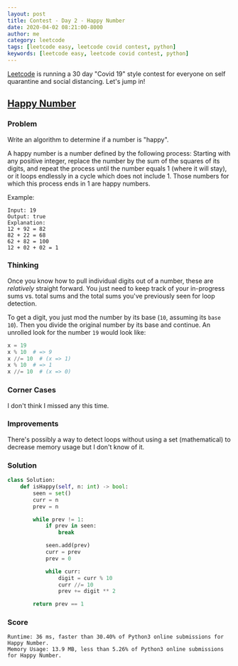 ```yaml
---
layout: post
title: Contest - Day 2 - Happy Number
date: 2020-04-02 08:21:00-8000
author: me
category: leetcode
tags: [leetcode easy, leetcode covid contest, python]
keywords: [leetcode easy, leetcode covid contest, python]
---
```


[Leetcode](https://leetcode.com/) is running a 30 day "Covid 19" style contest for everyone on self quarantine and social distancing. Let's jump in!

## [Happy Number](https://leetcode.com/problems/happy-number/)

### Problem

Write an algorithm to determine if a number is "happy".

A happy number is a number defined by the following process: Starting with any positive integer, replace the number by the sum of the squares of its digits, and repeat the process until the number equals 1 (where it will stay), or it loops endlessly in a cycle which does not include 1. Those numbers for which this process ends in 1 are happy numbers.

Example: 

```
Input: 19
Output: true
Explanation: 
12 + 92 = 82
82 + 22 = 68
62 + 82 = 100
12 + 02 + 02 = 1
```

### Thinking

Once you know how to pull individual digits out of a number, these are _relatively_ straight forward. You just need to keep track of your in-progress sums vs. total sums and the total sums you've previously seen for loop detection.

To get a digit, you just mod the number by its base (`10`, assuming its `base 10`). Then you divide the original number by its base and continue. An unrolled look for the number `19` would look like:

```python
x = 19
x % 10  # => 9
x //= 10  # (x => 1)
x % 10  # => 1
x //= 10  # (x => 0)
```

### Corner Cases

I don't think I missed any this time.

### Improvements

There's possibly a way to detect loops without using a set (mathematical) to decrease memory usage but I don't know of it.

### Solution

```python
class Solution:
    def isHappy(self, n: int) -> bool:
        seen = set()
        curr = n
        prev = n

        while prev != 1:
            if prev in seen:
                break

            seen.add(prev)
            curr = prev
            prev = 0   

            while curr:
                digit = curr % 10
                curr //= 10
                prev += digit ** 2

        return prev == 1
```

### Score

```
Runtime: 36 ms, faster than 30.40% of Python3 online submissions for Happy Number.
Memory Usage: 13.9 MB, less than 5.26% of Python3 online submissions for Happy Number.
```